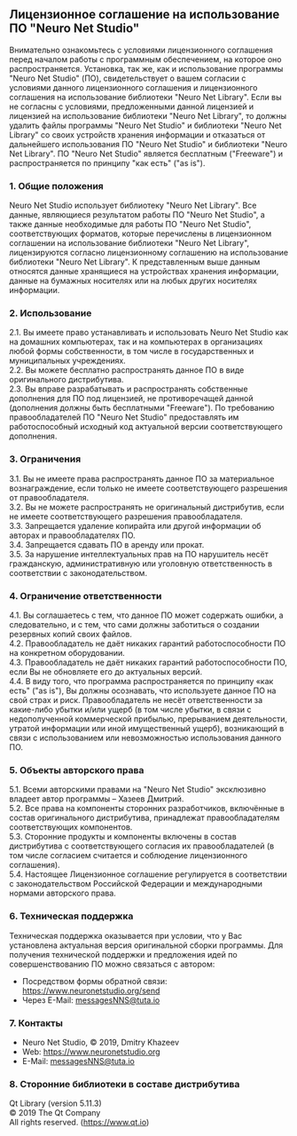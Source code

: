 ## Лицензионное соглашение на использование ПО "Neuro Net Studio"

Внимательно ознакомьтесь с условиями лицензионного соглашения перед началом работы с программным обеспечением, на которое оно распространяется.
Установка, так же, как и использование программы "Neuro Net Studio" (ПО), свидетельствует о вашем согласии с условиями данного лицензионного соглашения и лицензионного соглашения на использование библиотеки "Neuro Net Library".
Если вы не согласны с условиями, предложенными данной лицензией и лицензией на использование библиотеки "Neuro Net Library", то должны удалить файлы программы "Neuro Net Studio" и библиотеки "Neuro Net Library" со своих устройств хранения информации и отказаться от дальнейшего использования ПО "Neuro Net Studio" и библиотеки "Neuro Net Library".
ПО "Neuro Net Studio" является бесплатным ("Freeware") и распространяется по принципу "как есть" ("as is").

### 1\. Общие положения

Neuro Net Studio использует библиотеку "Neuro Net Library". Все данные, являющиеся результатом работы ПО "Neuro Net Studio", а также данные необходимые для работы ПО "Neuro Net Studio", соответствующих форматов, которые перечислены в лицензионном соглашении на использование библиотеки "Neuro Net Library", лицензируются согласно лицензионному соглашению на использование библиотеки "Neuro Net Library". К представленным выше данным относятся данные хранящиеся на устройствах хранения информации, данные на бумажных носителях или на любых других носителях информации.

### 2\. Использование

2.1.  Вы имеете право устанавливать и использовать Neuro Net Studio как на домашних компьютерах, так и на компьютерах в организациях любой формы собственности, в том числе в государственных и муниципальных учреждениях.<br>
2.2.  Вы можете бесплатно распространять данное ПО в виде оригинального дистрибутива.<br>
2.3.  Вы вправе разрабатывать и распространять собственные дополнения для ПО под лицензией, не противоречащей данной (дополнения должны быть бесплатными "Freeware"). По требованию правообладателей ПО "Neuro Net Studio" предоставлять им работоспособный исходный код актуальной версии соответствующего дополнения.

### 3\. Ограничения

3.1.  Вы не имеете права распространять данное ПО за материальное вознаграждение, если только не имеете соответствующего разрешения от правообладателя.<br>
3.2.  Вы не можете распространять не оригинальный дистрибутив, если не имеете соответствующего разрешения правообладателя.<br>
3.3.  Запрещается удаление копирайта или другой информации об авторах и правообладателях ПО.<br>
3.4.  Запрещается сдавать ПО в аренду или прокат.<br>
3.5.  За нарушение интеллектуальных прав на ПО нарушитель несёт гражданскую, административную или уголовную ответственность в соответствии с законодательством.

### 4\. Ограничение ответственности

4.1.  Вы соглашаетесь с тем, что данное ПО может содержать ошибки, а следовательно, и с тем, что сами должны заботиться о создании резервных копий своих файлов.<br>
4.2. Правообладатель не даёт никаких гарантий работоспособности ПО на конкретном оборудовании.<br>
4.3. Правообладатель не даёт никаких гарантий работоспособности ПО, если Вы не обновляете его до актуальных версий.<br>
4.4.  В виду того, что программа распространяется по принципу «как есть" ("as is"), Вы должны осознавать, что используете данное ПО на свой страх и риск. Правообладатель не несёт ответственности за какие-либо убытки и/или ущерб (в том числе убытки, в связи с недополученной коммерческой прибылью, прерыванием деятельности, утратой информации или иной имущественный ущерб), возникающий в связи с использованием или невозможностью использования данного ПО.

### 5\. Объекты авторского права

5.1. Всеми авторскими правами на "Neuro Net Studio" эксклюзивно владеет автор программы – Хазеев Дмитрий.<br>
5.2. Все права на компоненты сторонних разработчиков, включённые в состав оригинального дистрибутива, принадлежат правообладателям соответствующих компонентов.<br>
5.3. Сторонние продукты и компоненты включены в состав дистрибутива с соответствующего согласия их правообладателей (в том числе согласием считается и соблюдение лицензионного соглашения).<br>
5.4. Настоящее Лицензионное соглашение регулируется в соответствии с законодательством Российской Федерации и международными нормами авторского права.

### 6\. Техническая поддержка

Техническая поддержка оказывается при условии, что у Вас установлена актуальная версия оригинальной сборки программы.
 Для получения технической поддержки и предложения идей по совершенствованию ПО можно связаться с автором:
- Посредством формы обратной связи: https://www.neuronetstudio.org/send 
- Через E-Mail: messagesNNS@tuta.io

### 7\. Контакты

- Neuro Net Studio, © 2019, Dmitry Khazeev
- Web: https://www.neuronetstudio.org
- E-Mail: messagesNNS@tuta.io


### 8\. Сторонние библиотеки в составе дистрибутива

Qt Library (version 5.11.3)<br>
© 2019 The Qt Company<br>
All rights reserved. (https://www.qt.io)
